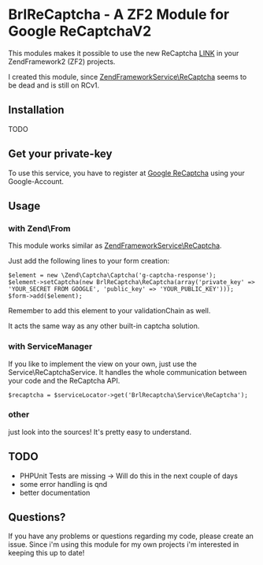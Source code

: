 # BrlReCaptcha - A ZF2 Module for Google ReCaptchaV2 # 
 
This modules makes it possible to use the new ReCaptcha [LINK](https://www.google.com/recaptcha) in your ZendFramework2 (ZF2) projects. 

I created this module, since [ZendFrameworkService\ReCaptcha](https://github.com/zendframework/ZendService_ReCaptcha) seems to be dead and is still on RCv1. 
## Installation 
TODO

## Get your private-key 
To use this service, you have to register at [Google ReCaptcha](https://www.google.com/recaptcha) using your Google-Account.

## Usage 
### with Zend\From
This module works similar as [ZendFrameworkService\ReCaptcha](https://github.com/zendframework/ZendService_ReCaptcha). 

Just add the following lines to your form creation:
```
$element = new \Zend\Captcha\Captcha('g-captcha-response');
$element->setCaptcha(new BrlReCaptcha\ReCaptcha(array('private_key' => 'YOUR_SECRET FROM GOOGLE', 'public_key' => 'YOUR_PUBLIC_KEY')));
$form->add($element);

```
Remember to add this element to your validationChain as well. 


It acts the same way as any other built-in captcha solution.
 
### with ServiceManager 
If you like to implement the view on your own, just use the Service\ReCaptchaService. It handles the whole communication between your code and the ReCaptcha API. 

```
$recaptcha = $serviceLocator->get('BrlRecaptcha\Service\ReCaptcha');

```

### other 

just look into the sources! It's pretty easy to understand.


## TODO  
* PHPUnit Tests are missing -> Will do this in the next couple of days
* some error handling is qnd
* better documentation 

## Questions? 
If you have any problems or questions regarding my code, please create an issue.
Since i'm using this module for my own projects i'm interested in keeping this up to date! 
